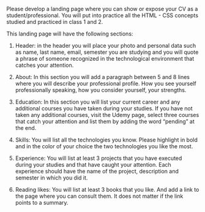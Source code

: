 Please develop a landing page where you can show or expose your CV as a student/professional. You will put into practice all the HTML - CSS concepts studied and practiced in class 1 and 2.

This landing page will have the following sections:

1. Header: in the header you will place your photo and personal data such as name, last name, email, semester you are studying and you will quote a phrase of someone recognized in the technological environment that catches your attention.

2. About: In this section you will add a paragraph between 5 and 8 lines where you will describe your professional profile. How you see yourself professionally speaking, how you consider yourself, your strengths.

3. Education: In this section you will list your current career and any additional courses you have taken during your studies. If you have not taken any additional courses, visit the Udemy page, select three courses that catch your attention and list them by adding the word “pending” at the end.

4. Skills: You will list all the technologies you know. Please highlight in bold and in the color of your choice the two technologies you like the most.

5. Experience: You will list at least 3 projects that you have executed during your studies and that have caught your attention. Each experience should have the name of the project, description and semester in which you did it.

6. Reading likes: You will list at least 3 books that you like. And add a link to the page where you can consult them. It does not matter if the link points to a summary.